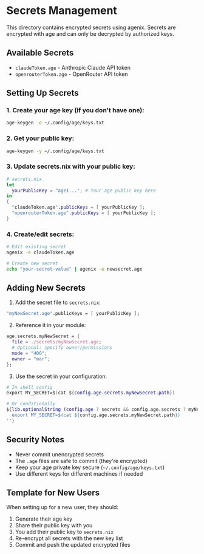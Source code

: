 # Secrets Management

This directory contains encrypted secrets using agenix. Secrets are encrypted with age and can only be decrypted by authorized keys.

## Available Secrets

- `claudeToken.age` - Anthropic Claude API token
- `openrouterToken.age` - OpenRouter API token

## Setting Up Secrets

### 1. Create your age key (if you don't have one):
```bash
age-keygen -o ~/.config/age/keys.txt
```

### 2. Get your public key:
```bash
age-keygen -y ~/.config/age/keys.txt
```

### 3. Update secrets.nix with your public key:
```nix
# secrets.nix
let
  yourPublicKey = "age1..."; # Your age public key here
in
{
  "claudeToken.age".publicKeys = [ yourPublicKey ];
  "openrouterToken.age".publicKeys = [ yourPublicKey ];
}
```

### 4. Create/edit secrets:
```bash
# Edit existing secret
agenix -e claudeToken.age

# Create new secret
echo "your-secret-value" | agenix -e newsecret.age
```

## Adding New Secrets

1. Add the secret file to `secrets.nix`:
```nix
"myNewSecret.age".publicKeys = [ yourPublicKey ];
```

2. Reference it in your module:
```nix
age.secrets.myNewSecret = {
  file = ./secrets/myNewSecret.age;
  # Optional: specify owner/permissions
  mode = "400";
  owner = "mar";
};
```

3. Use the secret in your configuration:
```nix
# In shell config
export MY_SECRET=$(cat ${config.age.secrets.myNewSecret.path})

# Or conditionally
${lib.optionalString (config.age ? secrets && config.age.secrets ? myNewSecret) ''
  export MY_SECRET=$(cat ${config.age.secrets.myNewSecret.path})
''}
```

## Security Notes

- Never commit unencrypted secrets
- The `.age` files are safe to commit (they're encrypted)
- Keep your age private key secure (`~/.config/age/keys.txt`)
- Use different keys for different machines if needed

## Template for New Users

When setting up for a new user, they should:

1. Generate their age key
2. Share their public key with you
3. You add their public key to `secrets.nix`
4. Re-encrypt all secrets with the new key list
5. Commit and push the updated encrypted files